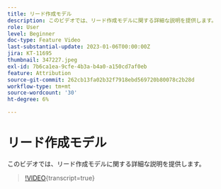 ```yaml
---
title: リード作成モデル
description: このビデオでは、リード作成モデルに関する詳細な説明を提供します。
role: User
level: Beginner
doc-type: Feature Video
last-substantial-update: 2023-01-06T00:00:00Z
jira: KT-11695
thumbnail: 347227.jpeg
exl-id: 7b6ca1ea-9cfe-4b3a-b4a0-a150cd7af0eb
feature: Attribution
source-git-commit: 262cb13fa02b32f7918ebd569720b80078c2b28d
workflow-type: tm+mt
source-wordcount: '30'
ht-degree: 6%

---
```


# リード作成モデル

このビデオでは、リード作成モデルに関する詳細な説明を提供します。

>[!VIDEO](https://video.tv.adobe.com/v/3421369/?learn=on&captions=jpn){transcript=true}
